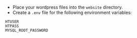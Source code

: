 * Place your wordpress files into the `website` directory.
* Create a `.env` file for the following environment variables:
```
HTUSER
HTPASS
MYSQL_ROOT_PASSWORD
```
